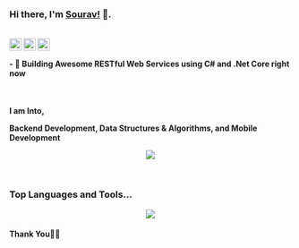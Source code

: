 ### Hi there, I'm [Sourav!](https://souravpaul.live) 👋.

<br/>
<a href="https://www.linkedin.com/in/souravpaul8/">
  <img align="left" alt="Linkedin" width="22px" src="https://cdn.jsdelivr.net/npm/simple-icons@v3/icons/linkedin.svg" />
</a>
<a href="https://t.me/souravpaul">
  <img align="left" alt="Telegram" width="22px" src="https://cdn.jsdelivr.net/npm/simple-icons@v3/icons/telegram.svg" />
</a>
<a href="https://www.instagram.com/sourav_paul8/">
  <img align="left" alt="Instagram" width="22px" src="https://cdn.jsdelivr.net/npm/simple-icons@v3/icons/instagram.svg" />
</a>
<br />

#### - 🥀 Building Awesome RESTful Web Services using C# and .Net Core right now
<br />

**I am Into,**

**Backend Development, Data Structures & Algorithms, and Mobile Development**
<br />

<p align="center" >
  <a href="https://github.com/anuraghazra/github-readme-stats"> 
    <img  src="https://github-readme-stats.vercel.app/api?username=souravpaul8&&show_icons=true&theme=radical&count_private=true&hide=stars"/>
  </a>
</p>
<br />
  
### Top Languages and Tools...
<p align="center" >
  <a href="https://github.com/anuraghazra/github-readme-stats"> 
    <img  src="https://github-readme-stats.vercel.app/api/top-langs/?username=souravpaul8"/>
  </a>
</p
<br />
  
#### Thank You🙏🏼
